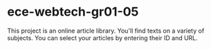 # ece-webtech-gr01-05
This project is an online article library. 
You'll find texts on a variety of subjects. 
You can select your articles by entering their ID and URL. 
